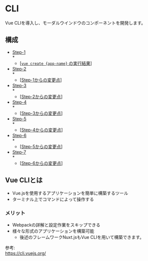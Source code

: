 # CLI  
Vue CLIを導入し、モーダルウインドウのコンポーネントを開発します。  

## 構成
* [Step-1](./step-1)  
    * 
    * [[`vue create {app-name}` の実行結果](https://github.com/dsktschy/vue-introduction/commit/d78cf8d#diff-7d36e1b)]  
* [Step-2](./step-2)  
    * 
    * [[Step-1からの変更点](https://github.com/dsktschy/vue-introduction/commit/64563f7#diff-7d36e1b)]  
* [Step-3](./step-3)  
    * 
    * [[Step-2からの変更点](https://github.com/dsktschy/vue-introduction/commit/f7cf29d#diff-7d36e1b)]  
* [Step-4](./step-4)  
    * 
    * [[Step-3からの変更点](https://github.com/dsktschy/vue-introduction/commit/589fed4#diff-7d36e1b)]  
* [Step-5](./step-5)  
    * 
    * [[Step-4からの変更点](https://github.com/dsktschy/vue-introduction/commit/bc564cc#diff-7d36e1b)]  
* [Step-6](./step-6)  
    * 
    * [[Step-5からの変更点](https://github.com/dsktschy/vue-introduction/commit/e418c1b#diff-7d36e1b)]  
* [Step-7](./step-7)  
    * 
    * [[Step-6からの変更点](https://github.com/dsktschy/vue-introduction/commit/50e4f67#diff-7d36e1b)]  

## Vue CLIとは
* Vue.jsを使用するアプリケーションを簡単に構築するツール
* ターミナル上でコマンドによって操作する

### メリット
* Webpackの詳解と設定作業をスキップできる
* 様々な形式のアプリケーションを構築可能
  * 後述のフレームワークNuxt.jsもVue CLIを用いて構築できます。

参考:  
https://cli.vuejs.org/
